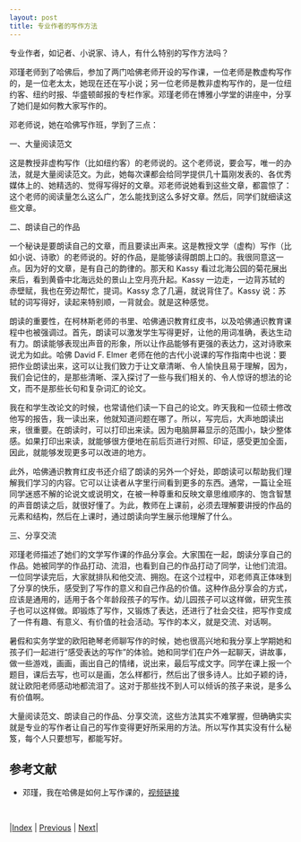 ```yaml
---
layout: post
title: 专业作者的写作方法
---
```


专业作者，如记者、小说家、诗人，有什么特别的写作方法吗？

邓瑾老师到了哈佛后，参加了两门哈佛老师开设的写作课，一位老师是教虚构写作的，是一位老太太，她现在还在写小说；另一位老师是教非虚构写作的，是一位纽约客、纽约时报、华盛顿邮报的专栏作家。邓瑾老师在博雅小学堂的讲座中，分享了她们是如何教大家写作的。

邓老师说，她在哈佛写作班，学到了三点：

一、大量阅读范文

这是教授非虚构写作（比如纽约客）的老师说的。这个老师说，要会写，唯一的办法，就是大量阅读范文。为此，她每次课都会给同学提供几十篇刚发表的、各优秀媒体上的、她精选的、觉得写得好的文章。邓老师说她看到这些文章，都震惊了：这个老师的阅读量怎么这么广，怎么能找到这么多好文章。然后，同学们就细读这些文章。

二、朗读自己的作品

一个秘诀是要朗读自己的文章，而且要读出声来。这是教授文学（虚构）写作（比如小说、诗歌）的老师说的。好的作品，是能够读得朗朗上口的。我很同意这一点。因为好的文章，是有自己的韵律的。那天和 Kassy 看过北海公园的菊花展出来后，看到黄昏中北海远处的景山上空月亮升起。Kassy 一边走，一边背苏轼的赤壁赋，我也在旁边帮忙，提词。Kassy 念了几遍，就说背住了。Kassy 说：苏轼的词写得好，读起来特别顺，一背就会。就是这种感觉。

朗读的重要性，在柯林斯老师的书里、哈佛通识教育红皮书，以及哈佛通识教育课程中也被强调过。首先，朗读可以激发学生写得更好，让他的用词准确，表达生动有力。朗读能够表现出声音的形象，所以让作品能够有更强的表达力，这对诗歌来说尤为如此。哈佛 David F. Elmer 老师在他的古代小说课的写作指南中也说：要把作业朗读出来，这可以让我们致力于让文章清晰、令人愉快且易于理解，因为，我们会记住的，是那些清晰、深入探讨了一些与我们相关的、令人惊讶的想法的论文，而不是那些长句和复杂词汇的论文。

我在和学生改论文的时候，也常请他们读一下自己的论文。昨天我和一位硕士修改他写的报告，我一读出来，他就知道问题在哪了。所以，写完后，大声地朗读出来，很重要。在朗读时，可以打印出来读。因为电脑屏幕显示的范围小，缺少整体感。如果打印出来读，就能够很方便地在前后页进行对照、印证，感受更加全面，因此，就能够发现更多可以改进的地方。

此外，哈佛通识教育红皮书还介绍了朗读的另外一个好处，即朗读可以帮助我们理解我们学习的内容。它可以让读者从字里行间看到更多的东西。通常，一篇让全班同学迷惑不解的论说文或说明文，在被一种尊重和反映文章思维顺序的、饱含智慧的声音朗读之后，就很好懂了。为此，教师在上课前，必须去理解要讲授的作品的元素和结构，然后在上课时，通过朗读向学生展示他理解了什么。

三、分享交流

邓瑾老师描述了她们的文学写作课的作品分享会。大家围在一起，朗读分享自己的作品。她被同学的作品打动、流泪，也看到自己的作品打动了同学，让他们流泪。一位同学读完后，大家就排队和他交流、拥抱。在这个过程中，邓老师真正体味到了分享的快乐，感受到了写作的意义和自己作品的价值。这种作品分享会的方式，应该是通用的，适用于各个年龄段孩子的写作。幼儿园孩子可以这样做，研究生孩子也可以这样做。即锻炼了写作，又锻炼了表达，还进行了社会交往，把写作变成了一件有趣、有意义、有价值的社会活动。写作的本义，就是交流、对话啊。

暑假和实务学堂的欧阳艳琴老师聊写作的时候，她也很高兴地和我分享上学期她和孩子们一起进行“感受表达的写作”的体验。她和同学们在户外一起聊天，讲故事，做一些游戏，画画，画出自己的情绪，说出来，最后写成文字。同学在课上报一个题目，课后去写，也可以是画，怎么样都行，然后出了很多诗人。比如子颖的诗，就让欧阳老师感动地都流泪了。这对于那些找不到人可以倾诉的孩子来说，是多么有价值啊。

大量阅读范文、朗读自己的作品、分享交流，这些方法其实不难掌握，但确确实实就是专业的写作者让自己的写作变得更好所采用的方法。所以写作其实没有什么秘笈，每个人只要想写，都能写好。

## 参考文献

- 邓瑾，我在哈佛是如何上写作课的，[视频链接](http://m.boyakids.com/?_c=newmobile&_a=videoIndex&channel_id=18479&channel=bdbzomfd)

<br/>

|[Index](../) | [Previous](1-2-basic) | [Next](2-0-aca)|
